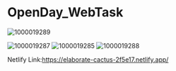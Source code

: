 # OpenDay_WebTask
![1000019289](https://github.com/user-attachments/assets/32678b98-38fd-42fb-8cb5-92eba9b86f9e)

![1000019287](https://github.com/user-attachments/assets/ddba5963-6fc5-493a-90a7-681fbeeaf009)
![1000019285](https://github.com/user-attachments/assets/83a3e824-c7e7-498f-9dda-70e57b94e630)
![1000019288](https://github.com/user-attachments/assets/f17b89b9-6c3a-4bbd-afb7-403148d7c499)

Netlify Link:https://elaborate-cactus-2f5e17.netlify.app/
